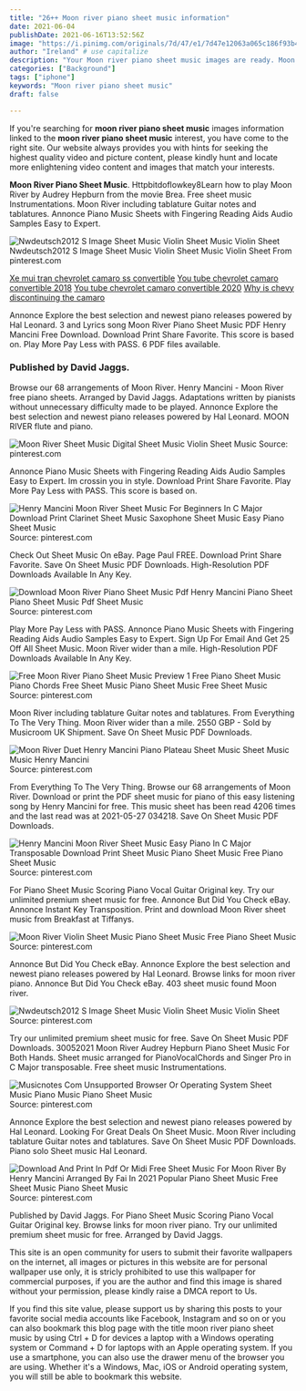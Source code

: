 ```yaml
---
title: "26++ Moon river piano sheet music information"
date: 2021-06-04
publishDate: 2021-06-16T13:52:56Z
image: "https://i.pinimg.com/originals/7d/47/e1/7d47e12063a065c186f93b4e02781348.png"
author: "Ireland" # use capitalize
description: "Your Moon river piano sheet music images are ready. Moon river piano sheet music are a topic that is being searched for and liked by netizens now. You can Get the Moon river piano sheet music files here. Download all royalty-free vectors."
categories: ["Background"]
tags: ["iphone"]
keywords: "Moon river piano sheet music"
draft: false

---
```


If you're searching for **moon river piano sheet music** images information linked to the **moon river piano sheet music** interest, you have come to the right  site.  Our website always  provides you with  hints  for seeking  the highest  quality video and picture  content, please kindly hunt and locate more enlightening video content and images  that match your interests.

**Moon River Piano Sheet Music**. Httpbitdoflowkey8Learn how to play Moon River by Audrey Hepburn from the movie Brea. Free sheet music Instrumentations. Moon River including tablature Guitar notes and tablatures. Annonce Piano Music Sheets with Fingering Reading Aids Audio Samples Easy to Expert.

![Nwdeutsch2012 S Image Sheet Music Violin Sheet Music Violin Sheet](https://i.pinimg.com/originals/68/28/4f/68284fdc009590124ff60dc01f83ded4.jpg "Nwdeutsch2012 S Image Sheet Music Violin Sheet Music Violin Sheet")
Nwdeutsch2012 S Image Sheet Music Violin Sheet Music Violin Sheet From pinterest.com

[Xe mui tran chevrolet camaro ss convertible](/xe-mui-tran-chevrolet-camaro-ss-convertible/)
[You tube chevrolet camaro convertible 2018](/you-tube-chevrolet-camaro-convertible-2018/)
[You tube chevrolet camaro convertible 2020](/you-tube-chevrolet-camaro-convertible-2020/)
[Why is chevy discontinuing the camaro](/why-is-chevy-discontinuing-the-camaro/)

Annonce Explore the best selection and newest piano releases powered by Hal Leonard. 3 and Lyrics song Moon River Piano Sheet Music PDF Henry Mancini Free Download. Download Print Share Favorite. This score is based on. Play More Pay Less with PASS. 6 PDF files available.

### Published by David Jaggs.

Browse our 68 arrangements of Moon River. Henry Mancini - Moon River free piano sheets. Arranged by David Jaggs. Adaptations written by pianists without unnecessary difficulty made to be played. Annonce Explore the best selection and newest piano releases powered by Hal Leonard. MOON RIVER flute and piano.


![Moon River Sheet Music Digital Sheet Music Violin Sheet Music](https://i.pinimg.com/originals/3d/6d/d1/3d6dd177e2c02e8f9ed92211d1972234.png "Moon River Sheet Music Digital Sheet Music Violin Sheet Music")
Source: pinterest.com

Annonce Piano Music Sheets with Fingering Reading Aids Audio Samples Easy to Expert. Im crossin you in style. Download Print Share Favorite. Play More Pay Less with PASS. This score is based on.

![Henry Mancini Moon River Sheet Music For Beginners In C Major Download Print Clarinet Sheet Music Saxophone Sheet Music Easy Piano Sheet Music](https://i.pinimg.com/originals/74/45/c5/7445c5e4f2d353aacac0d902bf07a4c6.gif "Henry Mancini Moon River Sheet Music For Beginners In C Major Download Print Clarinet Sheet Music Saxophone Sheet Music Easy Piano Sheet Music")
Source: pinterest.com

Check Out Sheet Music On eBay. Page Paul FREE. Download Print Share Favorite. Save On Sheet Music PDF Downloads. High-Resolution PDF Downloads Available In Any Key.

![Download Moon River Piano Sheet Music Pdf Henry Mancini Piano Sheet Piano Sheet Music Pdf Sheet Music](https://i.pinimg.com/originals/dc/bc/4e/dcbc4e39b5456b8f3b1ac71c8f844814.png "Download Moon River Piano Sheet Music Pdf Henry Mancini Piano Sheet Piano Sheet Music Pdf Sheet Music")
Source: pinterest.com

Play More Pay Less with PASS. Annonce Piano Music Sheets with Fingering Reading Aids Audio Samples Easy to Expert. Sign Up For Email And Get 25 Off All Sheet Music. Moon River wider than a mile. High-Resolution PDF Downloads Available In Any Key.

![Free Moon River Piano Sheet Music Preview 1 Free Piano Sheet Music Piano Chords Free Sheet Music Piano Sheet Music Free Sheet Music](https://i.pinimg.com/originals/03/20/e5/0320e516bacf97365bfd5139276b6670.png "Free Moon River Piano Sheet Music Preview 1 Free Piano Sheet Music Piano Chords Free Sheet Music Piano Sheet Music Free Sheet Music")
Source: pinterest.com

Moon River including tablature Guitar notes and tablatures. From Everything To The Very Thing. Moon River wider than a mile. 2550 GBP - Sold by Musicroom UK Shipment. Save On Sheet Music PDF Downloads.

![Moon River Duet Henry Mancini Piano Plateau Sheet Music Sheet Music Music Henry Mancini](https://i.pinimg.com/originals/d2/1f/03/d21f03b64c39c2f2f4dd7e66964d1e6d.png "Moon River Duet Henry Mancini Piano Plateau Sheet Music Sheet Music Music Henry Mancini")
Source: pinterest.com

From Everything To The Very Thing. Browse our 68 arrangements of Moon River. Download or print the PDF sheet music for piano of this easy listening song by Henry Mancini for free. This music sheet has been read 4206 times and the last read was at 2021-05-27 034218. Save On Sheet Music PDF Downloads.

![Henry Mancini Moon River Sheet Music Easy Piano In C Major Transposable Download Print Sheet Music Piano Sheet Music Free Piano Sheet Music](https://i.pinimg.com/originals/91/2f/68/912f68e93df72b9dfaa7158c7678d1d5.gif "Henry Mancini Moon River Sheet Music Easy Piano In C Major Transposable Download Print Sheet Music Piano Sheet Music Free Piano Sheet Music")
Source: pinterest.com

For Piano Sheet Music Scoring Piano Vocal Guitar Original key. Try our unlimited premium sheet music for free. Annonce But Did You Check eBay. Annonce Instant Key Transposition. Print and download Moon River sheet music from Breakfast at Tiffanys.

![Moon River Violin Sheet Music Piano Sheet Music Free Piano Sheet Music](https://i.pinimg.com/originals/bb/84/89/bb84896498dcb857b8a7fb1a1a3b7d65.png "Moon River Violin Sheet Music Piano Sheet Music Free Piano Sheet Music")
Source: pinterest.com

Annonce But Did You Check eBay. Annonce Explore the best selection and newest piano releases powered by Hal Leonard. Browse links for moon river piano. Annonce But Did You Check eBay. 403 sheet music found Moon river.

![Nwdeutsch2012 S Image Sheet Music Violin Sheet Music Violin Sheet](https://i.pinimg.com/originals/68/28/4f/68284fdc009590124ff60dc01f83ded4.jpg "Nwdeutsch2012 S Image Sheet Music Violin Sheet Music Violin Sheet")
Source: pinterest.com

Try our unlimited premium sheet music for free. Save On Sheet Music PDF Downloads. 30052021 Moon River Audrey Hepburn Piano Sheet Music For Both Hands. Sheet music arranged for PianoVocalChords and Singer Pro in C Major transposable. Free sheet music Instrumentations.

![Musicnotes Com Unsupported Browser Or Operating System Sheet Music Piano Music Piano Sheet Music](https://i.pinimg.com/originals/5a/79/ce/5a79cea4b52e5d0bb5658941d51dd170.gif "Musicnotes Com Unsupported Browser Or Operating System Sheet Music Piano Music Piano Sheet Music")
Source: pinterest.com

Annonce Explore the best selection and newest piano releases powered by Hal Leonard. Looking For Great Deals On Sheet Music. Moon River including tablature Guitar notes and tablatures. Save On Sheet Music PDF Downloads. Piano solo Sheet music Hal Leonard.

![Download And Print In Pdf Or Midi Free Sheet Music For Moon River By Henry Mancini Arranged By Fai In 2021 Popular Piano Sheet Music Free Sheet Music Piano Sheet Music](https://i.pinimg.com/originals/7d/47/e1/7d47e12063a065c186f93b4e02781348.png "Download And Print In Pdf Or Midi Free Sheet Music For Moon River By Henry Mancini Arranged By Fai In 2021 Popular Piano Sheet Music Free Sheet Music Piano Sheet Music")
Source: pinterest.com

Published by David Jaggs. For Piano Sheet Music Scoring Piano Vocal Guitar Original key. Browse links for moon river piano. Try our unlimited premium sheet music for free. Arranged by David Jaggs.

This site is an open community for users to submit their favorite wallpapers on the internet, all images or pictures in this website are for personal wallpaper use only, it is stricly prohibited to use this wallpaper for commercial purposes, if you are the author and find this image is shared without your permission, please kindly raise a DMCA report to Us.

If you find this site value, please support us by sharing this posts to your favorite social media accounts like Facebook, Instagram and so on or you can also bookmark this blog page with the title moon river piano sheet music by using Ctrl + D for devices a laptop with a Windows operating system or Command + D for laptops with an Apple operating system. If you use a smartphone, you can also use the drawer menu of the browser you are using. Whether it's a Windows, Mac, iOS or Android operating system, you will still be able to bookmark this website.
